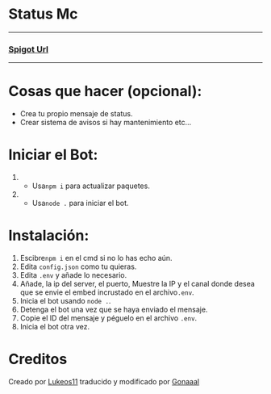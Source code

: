 # Status Mc


***


### [**Spigot Url**](https://www.spigotmc.org/resources/mc-discord-server-status-bot.96831/)

***


#  Cosas que hacer (opcional):
- Crea tu propio mensaje de status.
- Crear sistema de avisos si hay mantenimiento etc...

# Iniciar el Bot:
1. - Usa`npm i` para actualizar paquetes.
2. - Usa`node .` para iniciar el bot.

# Instalación:
1. Escibre`npm i` en el cmd si no lo has echo aún.
2. Edita `config.json` como tu quieras.
3. Edita `.env` y añade lo necesario.
4. Añade, la ip del server, el puerto, Muestre la IP y el canal donde desea que se envie el embed incrustado en el archivo`.env`.
5. Inicia el bot usando `node .`.
6. Detenga el bot una vez que se haya enviado el mensaje.
7. Copie el ID del mensaje y péguelo en el archivo `.env`.
8. Inicia el bot otra vez.

# Creditos
Creado por <a href="https://github.com/Lukeos11">Lukeos11</a> traducido y modificado por <a href="https://github.com/gonaaal">Gonaaal</a>
